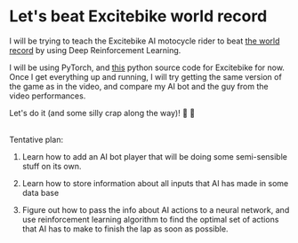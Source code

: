 # Let's beat Excitebike world record

I will be trying to teach the Excitebike AI motocycle rider to beat [the world record](https://www.youtube.com/watch?v=erNCijFRXoc&ab_channel=AndrewgSpeedruns) by using Deep Reinforcement Learning.

I will be using PyTorch, and [this](https://www.makeuseof.com/python-excitebike-homage-create/) python source code for Excitebike for now. Once I get everything up and running, I will try getting the same version of the game as in the video, and compare my AI bot and the guy from the video performances. 

Let's do it (and some silly crap along the way)! :robot: :mechanical_arm:
<br />
<br /> 


Tentative plan:

1. Learn how to add an AI bot player that will be doing some semi-sensible stuff on its own. 

2. Learn how to store information about all inputs that AI has made in some data base

3. Figure out how to pass the info about AI actions to a neural network, and use reinforcement learning algorithm to find the optimal set of actions that AI has to make to finish the lap as soon as possible. 


